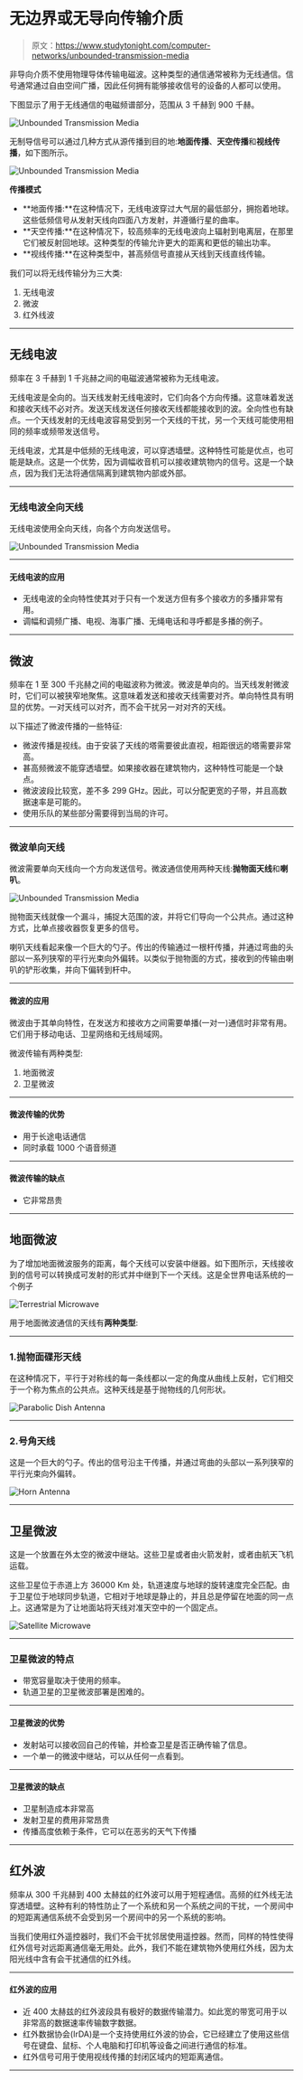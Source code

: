 # 无边界或无导向传输介质

> 原文：<https://www.studytonight.com/computer-networks/unbounded-transmission-media>

非导向介质不使用物理导体传输电磁波。这种类型的通信通常被称为无线通信。信号通常通过自由空间广播，因此任何拥有能够接收信号的设备的人都可以使用。

下图显示了用于无线通信的电磁频谱部分，范围从 3 千赫到 900 千赫。

![Unbounded Transmission Media](img/ca70567b35dc136cde55c4681621bc91.png)

无制导信号可以通过几种方式从源传播到目的地:**地面传播**、**天空传播**和**视线传播**，如下图所示。

![Unbounded Transmission Media](img/7f137607007038960aa27a57a757ef0f.png)

**传播模式**

*   **地面传播:**在这种情况下，无线电波穿过大气层的最低部分，拥抱着地球。这些低频信号从发射天线向四面八方发射，并遵循行星的曲率。
*   **天空传播:**在这种情况下，较高频率的无线电波向上辐射到电离层，在那里它们被反射回地球。这种类型的传输允许更大的距离和更低的输出功率。
*   **视线传播:**在这种类型中，甚高频信号直接从天线到天线直线传输。

我们可以将无线传输分为三大类:

1.  无线电波
2.  微波
3.  红外线波

* * *

## 无线电波

频率在 3 千赫到 1 千兆赫之间的电磁波通常被称为无线电波。

无线电波是全向的。当天线发射无线电波时，它们向各个方向传播。这意味着发送和接收天线不必对齐。发送天线发送任何接收天线都能接收到的波。全向性也有缺点。一个天线发射的无线电波容易受到另一个天线的干扰，另一个天线可能使用相同的频率或频带发送信号。

无线电波，尤其是中低频的无线电波，可以穿透墙壁。这种特性可能是优点，也可能是缺点。这是一个优势，因为调幅收音机可以接收建筑物内的信号。这是一个缺点，因为我们无法将通信隔离到建筑物内部或外部。

* * *

### 无线电波全向天线

无线电波使用全向天线，向各个方向发送信号。

![Unbounded Transmission Media](img/6f7ac776a2816e51ca202c5f96adbb4a.png)

* * *

#### 无线电波的应用

*   无线电波的全向特性使其对于只有一个发送方但有多个接收方的多播非常有用。
*   调幅和调频广播、电视、海事广播、无绳电话和寻呼都是多播的例子。

* * *

## 微波

频率在 1 至 300 千兆赫之间的电磁波称为微波。微波是单向的。当天线发射微波时，它们可以被狭窄地聚焦。这意味着发送和接收天线需要对齐。单向特性具有明显的优势。一对天线可以对齐，而不会干扰另一对对齐的天线。

以下描述了微波传播的一些特征:

*   微波传播是视线。由于安装了天线的塔需要彼此直视，相距很远的塔需要非常高。
*   甚高频微波不能穿透墙壁。如果接收器在建筑物内，这种特性可能是一个缺点。
*   微波波段比较宽，差不多 299 GHz。因此，可以分配更宽的子带，并且高数据速率是可能的。
*   使用乐队的某些部分需要得到当局的许可。

* * *

### 微波单向天线

微波需要单向天线向一个方向发送信号。微波通信使用两种天线:**抛物面天线**和**喇叭**。

![Unbounded Transmission Media](img/eb487a568c5489317881d61323c5f80a.png)

抛物面天线就像一个漏斗，捕捉大范围的波，并将它们导向一个公共点。通过这种方式，比单点接收器恢复更多的信号。

喇叭天线看起来像一个巨大的勺子。传出的传输通过一根杆传播，并通过弯曲的头部以一系列狭窄的平行光束向外偏转。以类似于抛物面的方式，接收到的传输由喇叭的铲形收集，并向下偏转到杆中。

* * *

#### 微波的应用

微波由于其单向特性，在发送方和接收方之间需要单播(一对一)通信时非常有用。它们用于移动电话、卫星网络和无线局域网。

微波传输有两种类型:

1.  地面微波
2.  卫星微波

* * *

#### 微波传输的优势

*   用于长途电话通信
*   同时承载 1000 个语音频道

* * *

#### 微波传输的缺点

*   它非常昂贵

* * *

## 地面微波

为了增加地面微波服务的距离，每个天线可以安装中继器。如下图所示，天线接收到的信号可以转换成可发射的形式并中继到下一个天线。这是全世界电话系统的一个例子

![Terrestrial Microwave](img/75829aa98b350fdde930a1d1f17abd6b.png)

用于地面微波通信的天线有**两种类型**:

* * *

### 1.抛物面碟形天线

在这种情况下，平行于对称线的每一条线都以一定的角度从曲线上反射，它们相交于一个称为焦点的公共点。这种天线是基于抛物线的几何形状。

![Parabolic Dish Antenna](img/8a609441a08551a1e4a22c9a1d296d89.png)

* * *

### 2.号角天线

这是一个巨大的勺子。传出的信号沿主干传播，并通过弯曲的头部以一系列狭窄的平行光束向外偏转。

![Horn Antenna](img/37c7f43c1e10ddcbd814157484bd1ec0.png)

* * *

## 卫星微波

这是一个放置在外太空的微波中继站。这些卫星或者由火箭发射，或者由航天飞机运载。

这些卫星位于赤道上方 36000 Km 处，轨道速度与地球的旋转速度完全匹配。由于卫星位于地球同步轨道，它相对于地球是静止的，并且总是停留在地面的同一点上。这通常是为了让地面站将天线对准天空中的一个固定点。

![Satellite Microwave](img/ec34b1413f0af4d0c0ec6a1a7ecdb430.png)

* * *

### 卫星微波的特点

*   带宽容量取决于使用的频率。
*   轨道卫星的卫星微波部署是困难的。

* * *

#### 卫星微波的优势

*   发射站可以接收回自己的传输，并检查卫星是否正确传输了信息。
*   一个单一的微波中继站，可以从任何一点看到。

* * *

#### 卫星微波的缺点

*   卫星制造成本非常高
*   发射卫星的费用非常昂贵
*   传播高度依赖于条件，它可以在恶劣的天气下传播

* * *

## 红外波

频率从 300 千兆赫到 400 太赫兹的红外波可以用于短程通信。高频的红外线无法穿透墙壁。这种有利的特性防止了一个系统和另一个系统之间的干扰，一个房间中的短距离通信系统不会受到另一个房间中的另一个系统的影响。

当我们使用红外遥控器时，我们不会干扰邻居使用遥控器。然而，同样的特性使得红外信号对远距离通信毫无用处。此外，我们不能在建筑物外使用红外线，因为太阳光线中含有会干扰通信的红外线。

* * *

#### 红外波的应用

*   近 400 太赫兹的红外波段具有极好的数据传输潜力。如此宽的带宽可用于以非常高的数据速率传输数字数据。
*   红外数据协会(IrDA)是一个支持使用红外波的协会，它已经建立了使用这些信号在键盘、鼠标、个人电脑和打印机等设备之间进行通信的标准。
*   红外信号可用于使用视线传播的封闭区域内的短距离通信。

* * *